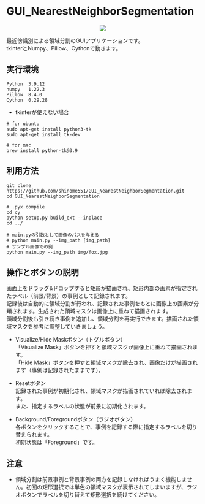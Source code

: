 # GUI_NearestNeighborSegmentation
<div align="center">
    <img src="https://raw.githubusercontent.com/wiki/shinome551/GUI_NearestNeighborSegmentation/images/usage.gif">
</div>

最近傍識別による領域分割のGUIアプリケーションです。  
tkinterとNumpy、Pillow、Cythonで動きます。

## 実行環境
```
Python  3.9.12
numpy   1.22.3
Pillow  8.4.0
Cython  0.29.28
```
- tkinterが使えない場合  
```
# for ubuntu
sudo apt-get install python3-tk
sudo apt-get install tk-dev
```
```
# for mac
brew install python-tk@3.9
```

## 利用方法
```
git clone https://github.com/shinome551/GUI_NearestNeighborSegmentation.git
cd GUI_NearestNeighborSegmentation
```
```
# .pyx compile
cd cy
python setup.py build_ext --inplace
cd ../
```
```
# main.pyの引数として画像のパスを与える
# python main.py --img_path [img_path]
# サンプル画像での例
python main.py --img_path img/fox.jpg
```

## 操作とボタンの説明
画面上をドラッグ&ドロップすると矩形が描画され、矩形内部の画素が指定されたラベル（前景/背景）の事例として記録されます。  
記録後は自動的に領域分割が行われ、記録された事例をもとに画像上の画素が分類されます。生成された領域マスクは画像上に重ねて描画されます。  
領域分割後も引き続き事例を追加し、領域分割を再実行できます。描画された領域マスクを参考に調整していきましょう。  

- Visualize/Hide Maskボタン（トグルボタン）  
「Visualize Mask」ボタンを押すと領域マスクが画像上に重ねて描画されます。  
「Hide Mask」ボタンを押すと領域マスクが除去され、画像だけが描画されます（事例は記録されたままです）。

- Resetボタン  
記録された事例が初期化され、領域マスクが描画されていれば除去されます。  
また、指定するラベルの状態が前景に初期化されます。

- Background/Foregroundボタン（ラジオボタン）  
各ボタンをクリックすることで、事例を記録する際に指定するラベルを切り替えられます。  
初期状態は「Foreground」です。

## 注意
- 領域分割は前景事例と背景事例の両方を記録しなければうまく機能しません。初回の矩形選択では単色の領域マスクが表示されてしまいますが、ラジオボタンでラベルを切り替えて矩形選択を続けてください。  
